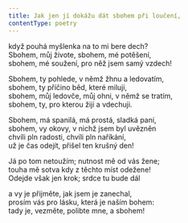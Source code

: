 ```yaml
---
title: Jak jen jí dokážu dát sbohem při loučení,
contentType: poetry
---
```


<section>

když pouhá myšlenka na to mi bere dech?  
Sbohem, můj živote, sbohem, mé potěšení,  
sbohem, mé soužení, pro něž jsem samý vzdech!

</section>

<section>

Sbohem, ty pohlede, v němž žhnu a ledovatím,  
sbohem, ty příčino běd, které miluji,  
sbohem, můj ledovče, můj ohni, v němž se tratím,  
sbohem, ty, pro kterou žiji a vdechuji.

</section>

<section>

Sbohem, má spanilá, má prostá, sladká paní,  
sbohem, vy okovy, v nichž jsem byl uvězněn  
chvíli pln radosti, chvíli pln naříkání,  
už je čas odejít, přišel ten krušný den!

</section>

<section>

Já po tom netoužím; nutnost mě od vás žene;  
touha mě sotva kdy z těchto míst odežene!  
Odejde však jen krok; srdce tu bude dál

</section>

<section>

a vy je přijměte, jak jsem je zanechal,  
prosím vás pro lásku, která je naším bohem:  
tady je, vezměte, polibte mne, a sbohem!

</section>
